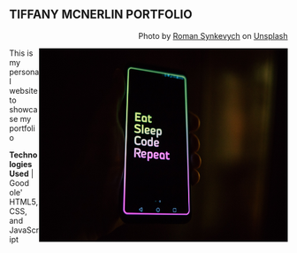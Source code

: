 ## TIFFANY MCNERLIN PORTFOLIO
<p align="right">Photo by <a href="https://unsplash.com/@synkevych?utm_source=unsplash&utm_medium=referral&utm_content=creditCopyText">
  Roman Synkevych</a> on <a href="https://unsplash.com/s/photos/programming?utm_source=unsplash&utm_medium=referral&utm_content=creditCopyText">Unsplash</a></p>
  <img align="right" height=350 width=450 src="/images/unsplash.jpg">
<p align="left">This is my personal website to showcase my portfolio</p>

<p align="left"><strong>Technologies Used</strong> | Good ole' HTML5, CSS, and JavaScript</p>





  
